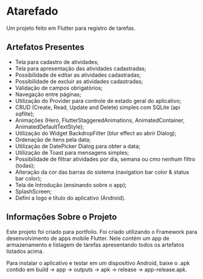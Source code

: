 # Atarefado

Um projeto feito em Flutter para registro de tarefas.

<h2>Artefatos Presentes</h2>
<ul>
  <li>Tela para cadastro de atividades;</li>
  <li>Tela para apresentação das atividades cadastradas;</li>
  <li>Possibilidade de editar as atividades cadastradas;</li>
  <li>Possibilidade de excluir as atividades cadastradas;</li>
  <li>Validação de campos obrigatórios;</li>
  <li>Navegação entre páginas;</li>
  <li>Utilização do Provider para controle de estado geral do aplicativo;</li>
  <li>CRUD (Create, Read, Update and Delete) simples com SQLite (api sqflite);</li>
  <li>Animações (Hero, FlutterStaggeredAnimations, AnimatedContainer, AnimatedDefaultTextStyle);</li>
  <li>Utilização do Widget BackdropFilter (blur effect ao abrir Dialog);</li>
  <li>Ordenação de itens pela data;</li>
  <li>Utilização de DatePicker Dialog para obter a data;</li>
  <li>Utilização de Toast para mensagens simples;</li>
  <li>Possibilidade de filtrar atividades por dia, semana ou cmo nenhum filtro (todas);</li>
  <li>Alteração da cor das barras do sistema (navigation bar color & status bar color);</li>
  <li>Tela de Introdução (ensinando sobre o app);</li>
  <li>SplashScreen;</li>
  <li>Defini a logo e título do aplicativo (Android).</li>
</ul>

</hr>
<h2>Informações Sobre o Projeto</h2>
<p>Este projeto foi criado para portfolio. Foi criado utilizando o Framework para desenvolvimento de apps mobile Flutter. Nele contém um app de armazenamento e listagem de tarefas apresentando todos os artefatos listados acima.</p>

<p>Para instalar o aplicativo e testar em um dispositivo Android, baixe o .apk contido em build -> app -> outputs -> apk -> release -> app-release.apk.</p>
